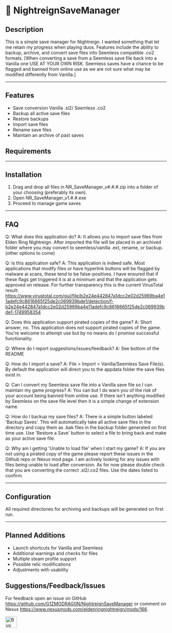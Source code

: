 # 💾 NightreignSaveManager

## Description

This is a simple save manager for Nightreign. I wanted something that let me retain my progress when playing duos. Features include the ability to backup, archive, and convert save files into Seemless compatible .co2 formats.
[When converting a save from a Seemless save file back into a Vanilla one USE AT YOUR OWN RISK. Seemless saves have a chance to be flagged and banned from online use as we are not sure what may be modified differently from Vanilla.]

---

## Features

- Save conversion Vanilla .sl2/ Seemless .co2
- Backup all active save files
- Restore backups
- Import save files
- Rename save files
- Maintain an archive of past saves 

## Requirements


---

## Installation

1. Drag and drop all files in NR_SaveManager_v#.#.#.zip into a folder of your choosing (preferably its own).
2. Open NR_SaveManager_v1.#.#.exe
3. Proceed to manage game saves

---

## FAQ

Q: What does this application do?
A: It allows you to import save files from Elden Ring Nightreign. After imported the file will be placed in an archived folder where you may convert to seemless/vanilla .ext, rename, or backup. (other options to come)

Q: Is this application safe?
A: This application is indeed safe. Most applications that modify files or have hyperlink buttons will be flagged by malware ai scans, these tend to be false-positives. I have ensured that if these flags get triggered it is at a minimum and that the application gets approved on release.
For further transparency this is the current VirusTotal result: https://www.virustotal.com/gui/file/b2e24e442847a1dcc2e02d25969ba4e11adefc9c8616665f25de2c069939bde1/detection/f-b2e24e442847a1dcc2e02d25969ba4e11adefc9c8616665f25de2c069939bde1-1749958354

Q: Does this application support pirated copies of the game?
A: Short answer, no. This application does not support pirated copies of the game. You're welcome to attempt use but by no means do I promise successful functionality.

Q: Where do I report suggestions/issues/feedback?
A: See bottom of the README

Q: How do I import a save?
A: File > Import > Vanilla/Seemless Save File(s). By default the application will direct you to the appdata folder the save files exist in.

Q: Can I convert my Seemless save file into a Vanilla save file so I can maintain my game progress?
A: You can but I do warn you of the risk of your account being banned from online use. If there isn't anything modified by Seemless on the save file level then it is a simple change of extension name.

Q: How do I backup my save files?
A: There is a simple button labeled 'Backup Saves'. This will automatically take all active save files in the directory and copy them as .bak files in the backup folder generated on first time use.
Use 'Restore a Save' button to select a file to bring back and make as your active save file.

Q: Why am I getting 'Unable to load file' when I start my game?
A: If you are not using a pirated copy of the game please report these issues in the Github repo or Nexus mod page. I am actively looking for any issues with files being unable to load after conversion.
As for now please double check that you are converting the correct .sl2/.co2 files. Use the dates listed to confirm.


---

## Configuration

All required directories for archiving and backups will be generated on first run.

---

## Planned Additions

- Launch shortcuts for Vanilla and Seemless
- Additional warnings and checks for files
- Multiple steam profile support
- Possible relic modifications
- Adjustments with usability

## Suggestions/Feedback/Issues

For feedback open an issue on GitHub https://github.com/G1ZMODRAG0N/NightreignSaveManager 
or comment on Nexus https://www.nexusmods.com/eldenringnightreign/mods/166.

<a href='https://ko-fi.com/T6T41GCSS1' target='_blank'><img height='36' style='border:0px;height:36px;' src='https://storage.ko-fi.com/cdn/kofi6.png?v=6' border='0' alt='Buy Me a Coffee at ko-fi.com' /></a>
